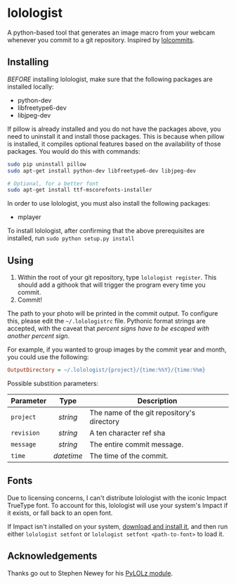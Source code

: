 lolologist
==========

A python-based tool that generates an image macro from your webcam whenever you commit to a git repository. Inspired by [lolcommits](https://github.com/mroth/lolcommits).

Installing
------------
*BEFORE* installing lolologist, make sure that the following packages are installed locally:

* python-dev
* libfreetype6-dev
* libjpeg-dev

If pillow is already installed and you do not have the packages above, you need to uninstall it and install those packages. This is because when pillow is installed, it compiles optional features based on the availability of those packages. You would do this with commands:

```bash
sudo pip uninstall pillow
sudo apt-get install python-dev libfreetype6-dev libjpeg-dev

# Optional, for a better font
sudo apt-get install ttf-mscorefonts-installer
```
In order to use lolologist, you must also install the following packages:
* mplayer

To install lolologist, after confirming that the above prerequisites are installed, run `sudo python setup.py install`

Using
-----
1. Within the root of your git repository, type `lolologist register`. This should add a githook that will trigger the program every time you commit.
2. Commit!

The path to your photo will be printed in the commit output.  To configure this, please edit the `~/.lolologistrc` file.  Pythonic format strings are accepted, with the caveat that *percent signs have to be escaped with another percent sign*.

For example, if you wanted to group images by the commit year and month, you could use the following:

```ini
OutputDirectory = ~/.lolologist/{project}/{time:%%Y}/{time:%%m}
```

Possible substition parameters:

| Parameter  | Type       | Description                                |
| ---------- | :--------: | ------------------------------------------ |
| `project`  | *string*   | The name of the git repository's directory |
| `revision` | *string*   | A ten character ref sha                    |
| `message`  | *string*   | The entire commit message.                 |
| `time`     | *datetime* | The time of the commit.                    |

Fonts
-----
Due to licensing concerns, I can't distribute lolologist with the iconic Impact TrueType font.  To account for this, lolologist will use your system's Impact if it exists, or fall back to an open font.

If Impact isn't installed on your system, [download and install it](http://www.cufonfonts.com/en/font/12047/impact), and then run either `lolologist setfont` or `lolologist setfont <path-to-font>` to load it.

Acknowledgements
----------------
Thanks go out to Stephen Newey for his [PyLOLz module](https://code.google.com/p/pylolz/).
